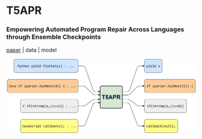 # T5APR
### Empowering Automated Program Repair Across Languages through Ensemble Checkpoints
[paper](paper) | data | model


![T5APR](T5APR.png)
